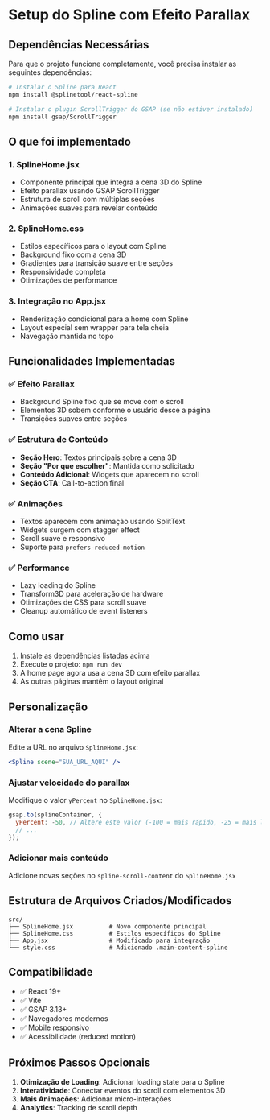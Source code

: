 # Setup do Spline com Efeito Parallax

## Dependências Necessárias

Para que o projeto funcione completamente, você precisa instalar as seguintes dependências:

```bash
# Instalar o Spline para React
npm install @splinetool/react-spline

# Instalar o plugin ScrollTrigger do GSAP (se não estiver instalado)
npm install gsap/ScrollTrigger
```

## O que foi implementado

### 1. **SplineHome.jsx**
- Componente principal que integra a cena 3D do Spline
- Efeito parallax usando GSAP ScrollTrigger
- Estrutura de scroll com múltiplas seções
- Animações suaves para revelar conteúdo

### 2. **SplineHome.css**
- Estilos específicos para o layout com Spline
- Background fixo com a cena 3D
- Gradientes para transição suave entre seções
- Responsividade completa
- Otimizações de performance

### 3. **Integração no App.jsx**
- Renderização condicional para a home com Spline
- Layout especial sem wrapper para tela cheia
- Navegação mantida no topo

## Funcionalidades Implementadas

### ✅ Efeito Parallax
- Background Spline fixo que se move com o scroll
- Elementos 3D sobem conforme o usuário desce a página
- Transições suaves entre seções

### ✅ Estrutura de Conteúdo
- **Seção Hero**: Textos principais sobre a cena 3D
- **Seção "Por que escolher"**: Mantida como solicitado
- **Conteúdo Adicional**: Widgets que aparecem no scroll
- **Seção CTA**: Call-to-action final

### ✅ Animações
- Textos aparecem com animação usando SplitText
- Widgets surgem com stagger effect
- Scroll suave e responsivo
- Suporte para `prefers-reduced-motion`

### ✅ Performance
- Lazy loading do Spline
- Transform3D para aceleração de hardware
- Otimizações de CSS para scroll suave
- Cleanup automático de event listeners

## Como usar

1. Instale as dependências listadas acima
2. Execute o projeto: `npm run dev`
3. A home page agora usa a cena 3D com efeito parallax
4. As outras páginas mantêm o layout original

## Personalização

### Alterar a cena Spline
Edite a URL no arquivo `SplineHome.jsx`:
```jsx
<Spline scene="SUA_URL_AQUI" />
```

### Ajustar velocidade do parallax
Modifique o valor `yPercent` no `SplineHome.jsx`:
```jsx
gsap.to(splineContainer, {
  yPercent: -50, // Altere este valor (-100 = mais rápido, -25 = mais lento)
  // ...
});
```

### Adicionar mais conteúdo
Adicione novas seções no `spline-scroll-content` do `SplineHome.jsx`

## Estrutura de Arquivos Criados/Modificados

```
src/
├── SplineHome.jsx          # Novo componente principal
├── SplineHome.css          # Estilos específicos do Spline
├── App.jsx                 # Modificado para integração
└── style.css               # Adicionado .main-content-spline
```

## Compatibilidade

- ✅ React 19+
- ✅ Vite
- ✅ GSAP 3.13+
- ✅ Navegadores modernos
- ✅ Mobile responsivo
- ✅ Acessibilidade (reduced motion)

## Próximos Passos Opcionais

1. **Otimização de Loading**: Adicionar loading state para o Spline
2. **Interatividade**: Conectar eventos do scroll com elementos 3D
3. **Mais Animações**: Adicionar micro-interações
4. **Analytics**: Tracking de scroll depth